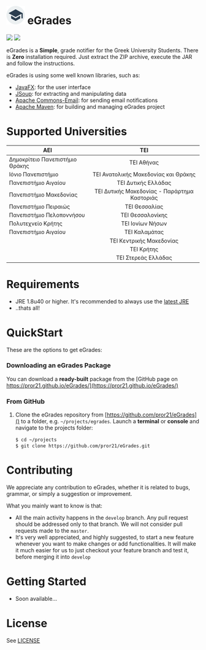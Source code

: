 # ![](src/main/resources/images/icons/Icon_48x48.png) eGrades
 ![](https://img.shields.io/maintenance/yes/2016.svg?maxAge=2592000) ![](https://img.shields.io/badge/license-GPLv3-blue.svg)

eGrades is a **Simple**, grade notifier for the Greek University Students.  There is **Zero** installation required.  Just extract the ZIP archive, execute the JAR and follow the instructions.

eGrades is using some well known libraries, such as:

* [JavaFX](http://docs.oracle.com/javafx/2/overview/jfxpub-overview.htm): for the user interface
* [JSoup](https://jsoup.org/): for extracting and manipulating data
* [Apache Commons-Email](https://commons.apache.org/proper/commons-email/): for sending email notifications
* [Apache Maven](https://maven.apache.org/): for building and managing eGrades project

# Supported Universities
| AEI        | TEI           |
| ------------- |:-------------:|
| Δημοκρίτειο Πανεπιστήμιο Θράκης | ΤΕΙ Αθήνας |
| Ιόνιο Πανεπιστήμιο | ΤΕΙ Ανατολικής Μακεδονίας και Θράκης |
| Πανεπιστήμιο Αιγαίου | ΤΕΙ Δυτικής Ελλάδας |
| Πανεπιστήμιο Μακεδονίας | ΤΕΙ Δυτικής Μακεδονίας - Παράρτημα Καστοριάς |
| Πανεπιστήμιο Πειραιώς | ΤΕΙ Θεσσαλίας |
| Πανεπιστήμιο Πελοποννήσου | ΤΕΙ Θεσσαλονίκης |
| Πολυτεχνείο Κρήτης | ΤΕΙ Ιονίων Νήσων |
| Πανεπιστήμιο Αιγαίου | ΤΕΙ Καλαμάτας |
| | ΤΕΙ Κεντρικής Μακεδονίας |
| | ΤΕΙ Κρήτης |
| | ΤΕΙ Στερεάς Ελλάδας |

# Requirements
- JRE 1.8u40 or higher. It's recommended to always use the [latest JRE](http://www.oracle.com/technetwork/java/javase/downloads/index.html)
- ..thats all!

# QuickStart

These are the options to get eGrades:

### Downloading an eGrades Package

You can download a **ready-built** package from the [GitHub page on https://pror21.github.io/eGrades/](https://pror21.github.io/eGrades/)

### From GitHub

1. Clone the eGrades repository from [https://github.com/pror21/eGrades]() to a folder, e.g. `~/projects/egrades`. Launch a **terminal** or **console** and navigate to the projects folder:
   ```
   $ cd ~/projects
   $ git clone https://github.com/pror21/eGrades.git
   ```


# Contributing
We appreciate any contribution to eGrades, whether it is related to bugs, grammar, or simply a suggestion or improvement.

What you mainly want to know is that:

- All the main activity happens in the `develop` branch. Any pull request should be addressed only to that branch. We will not consider pull requests made to the `master`.
- It's very well appreciated, and highly suggested, to start a new feature whenever you want to make changes or add functionalities. It will make it much easier for us to just checkout your feature branch and test it, before merging it into `develop`

# Getting Started

* Soon available...

# License

See [LICENSE](LICENSE.md)
